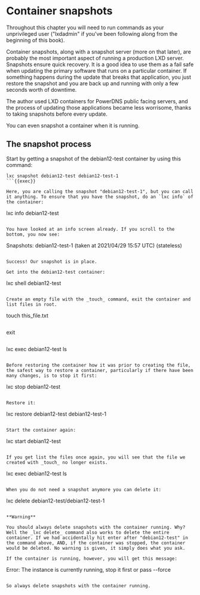 # Container snapshots

Throughout this chapter you will need to run commands as your unprivileged user ("lxdadmin" if you've been following along from the beginning of this book).

Container snapshots, along with a snapshot server (more on that later), are probably the most important aspect of running a production LXD server. Snapshots ensure quick recovery. It is a good idea to use them as a fail safe when updating the primary software that runs on a particular container. If something happens during the update that breaks that application, you just restore the snapshot and you are back up and running with only a few seconds worth of downtime.

The author used LXD containers for PowerDNS public facing servers, and the process of updating those applications became less worrisome, thanks to taking snapshots before every update.

You can even snapshot a container when it is running.

## The snapshot process

Start by getting a snapshot of the debian12-test container by using this command:

```
lxc snapshot debian12-test debian12-test-1
```{{exec}}

Here, you are calling the snapshot "debian12-test-1", but you can call it anything. To ensure that you have the snapshot, do an `lxc info` of the container:

```
lxc info debian12-test
```{{exec}}

You have looked at an info screen already. If you scroll to the bottom, you now see:

```
Snapshots:
  debian12-test-1 (taken at 2021/04/29 15:57 UTC) (stateless)
```

Success! Our snapshot is in place.

Get into the debian12-test container:

```
lxc shell debian12-test
```{{exec}}

Create an empty file with the _touch_ command, exit the container and list files in root.

```
touch this_file.txt
```{{exec}}

```
exit
```{{exec}}

```
lxc exec debian12-test ls
```{{exec}}

Before restoring the container how it was prior to creating the file, the safest way to restore a container, particularly if there have been many changes, is to stop it first:

```
lxc stop debian12-test
```{{exec}}

Restore it:

```
lxc restore debian12-test debian12-test-1
```{{exec}}

Start the container again:

```
lxc start debian12-test
```{{exec}}

If you get list the files once again, you will see that the file we created with _touch_ no longer exists.

```
lxc exec debian12-test ls
```{{exec}}

When you do not need a snapshot anymore you can delete it:

```
lxc delete debian12-test/debian12-test-1
```{{exec}}

**Warning**

You should always delete snapshots with the container running. Why? Well the _lxc delete_ command also works to delete the entire container. If we had accidentally hit enter after "debian12-test" in the command above, AND, if the container was stopped, the container would be deleted. No warning is given, it simply does what you ask.

If the container is running, however, you will get this message:

```
Error: The instance is currently running, stop it first or pass --force
```

So always delete snapshots with the container running.